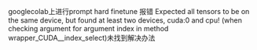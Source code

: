 googlecolab上进行prompt hard finetune 报错 Expected all tensors to be on the same device, but found at least two devices, cuda:0 and cpu! (when checking argument for argument index in method wrapper_CUDA__index_select)未找到解决办法
